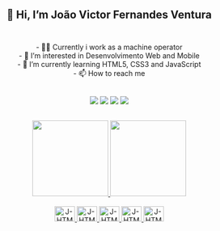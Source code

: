 ## <div align="center">👋 Hi, I’m João Victor Fernandes Ventura</div><br>

  <div align="center">
- 🐱‍🏍 Currently i work as a machine operator <br>
- 👀 I’m interested in Desenvolvimento Web and Mobile <br>
- 🌱 I’m currently learning HTML5, CSS3 and JavaScript <br>
- 📫 How to reach me
  
  <br>
  <br>
  
  <a href="https://www.instagram.com/quant.tradingbr/" target="_blank"><img src="https://img.shields.io/badge/-Instagram-%23E4405F?style=for-the-badge&logo=instagram&logoColor=white" target="_blank"></a>
  <a href = "mailto:jvfernandes.contato@gmail.com"><img src="https://img.shields.io/badge/-Gmail-%23333?style=for-the-badge&logo=gmail&logoColor=white" target="_blank"></a>
  <a href="https://www.linkedin.com/in/jo%C3%A3o-victor-fernandes-ventura-436886228/" target="_blank"><img src="https://img.shields.io/badge/-LinkedIn-%230077B5?style=for-the-badge&logo=linkedin&logoColor=white" target="_blank"></a>
  <a href="https://www.youtube.com/channel/UCLgls7O2LwEjpOLb0Zd09XA" target="_blank" >
    <img src="https://img.shields.io/badge/-Youtube-%23E4405F?style=for-the-badge&logo=Youtube&logoColor=white" target="_blank">
 </a>
  
  </div>
  
  ##

<div align="center">
  <a href="https://github.com/JvFern4ndes">
  <img height="150em" src="https://github-readme-stats.vercel.app/api?username=JvFern4ndes&show_icons=true&theme=white&include_all_commits=true&count_private=true"/>
  <img height="150em" src="https://github-readme-stats.vercel.app/api/top-langs/?username=JvFern4ndes&layout=compact&langs_count=7&theme=white"/>
</div><br>
  
  <div align="center">
  <img alt="J-HTML" height="30" width="40" src="https://cdn.jsdelivr.net/gh/devicons/devicon/icons/html5/html5-original.svg" />
  <img alt="J-HTML" height="30" width="40" src="https://cdn.jsdelivr.net/gh/devicons/devicon/icons/css3/css3-original.svg" />
  <img alt="J-HTML" height="30" width="40" src="https://cdn.jsdelivr.net/gh/devicons/devicon/icons/javascript/javascript-original.svg" />
  <img alt="J-HTML" height="30" width="40" src="https://cdn.jsdelivr.net/gh/devicons/devicon/icons/figma/figma-original.svg" />
  <img alt="J-HTML" height="30" width="40" src="https://cdn.jsdelivr.net/gh/devicons/devicon/icons/git/git-original.svg" />
  </div>
